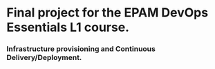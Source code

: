 # Final project for the EPAM DevOps Essentials L1 course.

### Infrastructure provisioning and Continuous Delivery/Deployment.